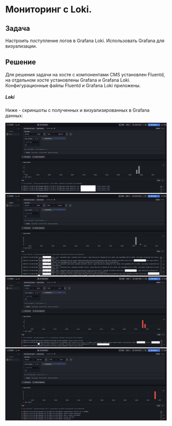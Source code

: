 # Мониторинг с Loki.

## Задача

Настроить поступление логов в Grafana Loki. Использовать Grafana для визуализации.

## Решение
Для решения задачи на хосте с компонентами CMS установлен Fluentd, на отдельном хосте установлены Grafana и Grafana Loki. Конфигурационные файлы Fluentd и Grafana Loki приложены.

##### Loki
Ниже - скриншоты с полученных и визуализированных в Grafana данных:

![mysql](images/mysql.JPG)
![nginx](images/nginx1.JPG)
![nginx](images/nginx2.JPG)
![php-fpm](images/php-fpm.JPG)

